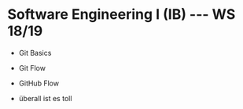 # Software Engineering I (IB) --- WS 18/19

- Git Basics

- Git Flow

- GitHub Flow

- überall ist es toll

